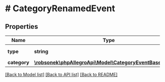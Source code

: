 # # CategoryRenamedEvent

## Properties

Name | Type | Description | Notes
------------ | ------------- | ------------- | -------------
**type** | **string** |  | [optional] [default to 'CATEGORY_RENAMED']
**category** | [**\robsonek\phpAllegroApi\Model\CategoryEventBaseCategory**](CategoryEventBaseCategory.md) |  |

[[Back to Model list]](../../README.md#models) [[Back to API list]](../../README.md#endpoints) [[Back to README]](../../README.md)
